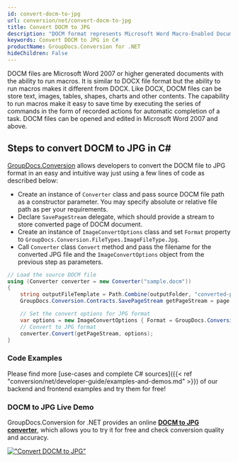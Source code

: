 ```yaml
---
id: convert-docm-to-jpg
url: conversion/net/convert-docm-to-jpg
title: Convert DOCM to JPG
description: "DOCM format represents Microsoft Word Macro-Enabled Document with .docm extension. Learn how to convert DOCM to JPG file programmatically in C# language using GroupDocs.Conversion for .NET library."
keywords: Convert DOCM to JPG in C#
productName: GroupDocs.Conversion for .NET
hideChildren: False
---
```


DOCM files are Microsoft Word 2007 or higher generated documents with the ability to run macros. It is similar to DOCX file format but the ability to run macros makes it different from DOCX. Like DOCX, DOCM files can be store text, images, tables, shapes, charts and other contents. The capability to run macros make it easy to save time by executing the series of commands in the form of recorded actions for automatic completion of a task. DOCM files can be opened and edited in Microsoft Word 2007 and above.

## Steps to convert DOCM to JPG in C#

[GroupDocs.Conversion](https://products.groupdocs.com/conversion/net) allows developers to convert the DOCM file to JPG format in an easy and intuitive way just using a few lines of code as described below:

* Create an instance of `Converter` class and pass source DOCM file path as a constructor parameter. You may specify absolute or relative file path as per your requirements. 
* Declare `SavePageStream` delegate, which should provide a stream to store converted page of DOCM document.
* Create an instance of `ImageConvertOptions` class and set `Format` property to `GroupDocs.Conversion.FileTypes.ImageFileType.Jpg`.
* Call `Converter` class `Convert` method and pass the filename for the converted JPG file and the `ImageConvertOptions` object from the previous step as parameters.

```csharp
// Load the source DOCM file
using (Converter converter = new Converter("sample.docm"))
{
    string outputFileTemplate = Path.Combine(outputFolder, "converted-page-{0}.jpg");
    GroupDocs.Conversion.Contracts.SavePageStream getPageStream = page => new FileStream(string.Format(outputFileTemplate, page), FileMode.Create);

    // Set the convert options for JPG format
    var options = new ImageConvertOptions { Format = GroupDocs.Conversion.FileTypes.ImageFileType.Jpg };   
    // Convert to JPG format
    converter.Convert(getPageStream, options);
}
```

### Code Examples

Please find more [use-cases and complete C# sources]({{< ref "conversion/net/developer-guide/examples-and-demos.md" >}}) of our backend and frontend examples and try them for free!

### DOCM to JPG Live Demo

GroupDocs.Conversion for .NET provides an online [**DOCM to JPG converter**](https://products.groupdocs.app/conversion/docm-to-jpg), which allows you to try it for free and check conversion quality and accuracy.

[!["Convert DOCM to JPG"](conversion/net/images/convert-to-jpg/convert-docm-to-jpg.png)](https://products.groupdocs.app/conversion/docm-to-jpg)
